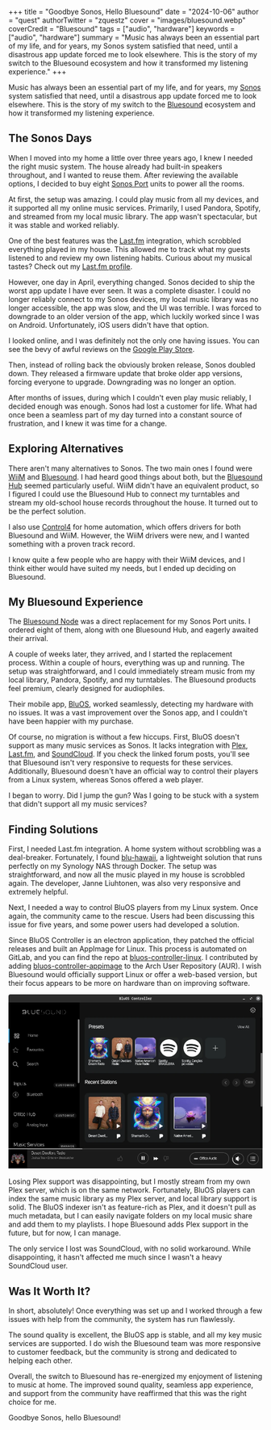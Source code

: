 +++
title = "Goodbye Sonos, Hello Bluesound"
date = "2024-10-06"
author = "quest"
authorTwitter = "zquestz"
cover = "images/bluesound.webp"
coverCredit = "Bluesound"
tags = ["audio", "hardware"]
keywords = ["audio", "hardware"]
summary = "Music has always been an essential part of my life, and for years, my Sonos system satisfied that need, until a disastrous app update forced me to look elsewhere. This is the story of my switch to the Bluesound ecosystem and how it transformed my listening experience."
+++

Music has always been an essential part of my life, and for years, my [Sonos](https://www.sonos.com/) system satisfied that need, until a disastrous app update forced me to look elsewhere. This is the story of my switch to the [Bluesound](https://bluesound.com/) ecosystem and how it transformed my listening experience.

## The Sonos Days

When I moved into my home a little over three years ago, I knew I needed the right music system. The house already had built-in speakers throughout, and I wanted to reuse them. After reviewing the available options, I decided to buy eight [Sonos Port](https://www.sonos.com/en-us/shop/port) units to power all the rooms.

At first, the setup was amazing. I could play music from all my devices, and it supported all my online music services. Primarily, I used Pandora, Spotify, and streamed from my local music library. The app wasn't spectacular, but it was stable and worked reliably.

One of the best features was the [Last.fm](https://www.last.fm/) integration, which scrobbled everything played in my house. This allowed me to track what my guests listened to and review my own listening habits. Curious about my musical tastes? Check out my [Last.fm profile](https://www.last.fm/user/zquestz).

However, one day in April, everything changed. Sonos decided to ship the worst app update I have ever seen. It was a complete disaster. I could no longer reliably connect to my Sonos devices, my local music library was no longer accessible, the app was slow, and the UI was terrible. I was forced to downgrade to an older version of the app, which luckily worked since I was on Android. Unfortunately, iOS users didn't have that option.

I looked online, and I was definitely not the only one having issues. You can see the bevy of awful reviews on the [Google Play Store](https://play.google.com/store/apps/details?id=com.sonos.acr2).

Then, instead of rolling back the obviously broken release, Sonos doubled down. They released a firmware update that broke older app versions, forcing everyone to upgrade. Downgrading was no longer an option.

After months of issues, during which I couldn't even play music reliably, I decided enough was enough. Sonos had lost a customer for life. What had once been a seamless part of my day turned into a constant source of frustration, and I knew it was time for a change.

## Exploring Alternatives

There aren't many alternatives to Sonos. The two main ones I found were [WiiM](https://www.wiimhome.com/) and [Bluesound](https://bluesound.com/). I had heard good things about both, but the [Bluesound Hub](https://www.bluesound.com/zz/hub) seemed particularly useful. WiiM didn't have an equivalent product, so I figured I could use the Bluesound Hub to connect my turntables and stream my old-school house records throughout the house. It turned out to be the perfect solution.

I also use [Control4](https://control4.com/) for home automation, which offers drivers for both Bluesound and WiiM. However, the WiiM drivers were new, and I wanted something with a proven track record.

I know quite a few people who are happy with their WiiM devices, and I think either would have suited my needs, but I ended up deciding on Bluesound.

## My Bluesound Experience

The [Bluesound Node](https://www.bluesound.com/usa/node-n130) was a direct replacement for my Sonos Port units. I ordered eight of them, along with one Bluesound Hub, and eagerly awaited their arrival.

A couple of weeks later, they arrived, and I started the replacement process. Within a couple of hours, everything was up and running. The setup was straightforward, and I could immediately stream music from my local library, Pandora, Spotify, and my turntables. The Bluesound products feel premium, clearly designed for audiophiles.

Their mobile app, [BluOS](https://play.google.com/store/apps/details?id=com.lenbrook.sovi.bluesound), worked seamlessly, detecting my hardware with no issues. It was a vast improvement over the Sonos app, and I couldn't have been happier with my purchase.

Of course, no migration is without a few hiccups. First, BluOS doesn't support as many music services as Sonos. It lacks integration with [Plex](https://support1.bluesound.com/hc/en-us/community/posts/13767442434327-Plex-support-showing-up-on-competitive-streamers), [Last.fm](https://support1.bluesound.com/hc/en-us/community/posts/360001829254-Last-fm-scrobbling), and [SoundCloud](https://support1.bluesound.com/hc/en-us/community/posts/17461525824279-Soundcloud-integration). If you check the linked forum posts, you'll see that Bluesound isn't very responsive to requests for these services. Additionally, Bluesound doesn't have an official way to control their players from a Linux system, whereas Sonos offered a web player.

I began to worry. Did I jump the gun? Was I going to be stuck with a system that didn't support all my music services?

## Finding Solutions

First, I needed Last.fm integration. A home system without scrobbling was a deal-breaker. Fortunately, I found [blu-hawaii](https://github.com/jliuhtonen/blu-hawaii), a lightweight solution that runs perfectly on my Synology NAS through Docker. The setup was straightforward, and now all the music played in my house is scrobbled again. The developer, Janne Liuhtonen, was also very responsive and extremely helpful.

Next, I needed a way to control BluOS players from my Linux system. Once again, the community came to the rescue. Users had been discussing this issue for five years, and some power users had developed a solution.

Since BluOS Controller is an electron application, they patched the official releases and built an AppImage for Linux. This process is automated on GitLab, and you can find the repo at [bluos-controller-linux](https://gitlab.com/fabrice.aeschbacher/bluos-controller-linux). I contributed by adding [bluos-controller-appimage](https://aur.archlinux.org/packages/bluos-controller-appimage) to the Arch User Repository (AUR). I wish Bluesound would officially support Linux or offer a web-based version, but their focus appears to be more on hardware than on improving software.

![BluOS Controller](images/blueos-controller.webp)

Losing Plex support was disappointing, but I mostly stream from my own Plex server, which is on the same network. Fortunately, BluOS players can index the same music library as my Plex server, and local library support is solid. The BluOS indexer isn't as feature-rich as Plex, and it doesn't pull as much metadata, but I can easily navigate folders on my local music share and add them to my playlists. I hope Bluesound adds Plex support in the future, but for now, I can manage.

The only service I lost was SoundCloud, with no solid workaround. While disappointing, it hasn't affected me much since I wasn't a heavy SoundCloud user.

## Was It Worth It?

In short, absolutely! Once everything was set up and I worked through a few issues with help from the community, the system has run flawlessly.

The sound quality is excellent, the BluOS app is stable, and all my key music services are supported. I do wish the Bluesound team was more responsive to customer feedback, but the community is strong and dedicated to helping each other.

Overall, the switch to Bluesound has re-energized my enjoyment of listening to music at home. The improved sound quality, seamless app experience, and support from the community have reaffirmed that this was the right choice for me.

Goodbye Sonos, hello Bluesound!
